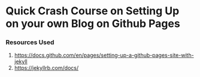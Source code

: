 # Quick Crash Course on Setting Up on your own Blog on Github Pages

### Resources Used

1. https://docs.github.com/en/pages/setting-up-a-github-pages-site-with-jekyll
2. https://jekyllrb.com/docs/